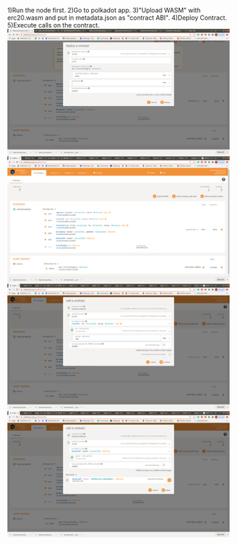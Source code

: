 1)Run the node first.
2)Go to polkadot app.
3)"Upload WASM" with erc20.wasm and put in metadata.json as "contract ABI".
4)Deploy Contract.
5)Execute calls on the contract.
![Image of deploy](https://github.com/kafcioo/polkadot-hackathon/blob/master/deploy-ERC20/Screenshot%20from%202020-10-24%2021-25-09.png)
![Image of interface](https://github.com/kafcioo/polkadot-hackathon/blob/master/deploy-ERC20/Screenshot%20from%202020-10-24%2020-46-10.png)
![Image of transfer](https://github.com/kafcioo/polkadot-hackathon/blob/master/deploy-ERC20/Screenshot%20from%202020-10-24%2020-49-53.png)
![Image of balance](https://github.com/kafcioo/polkadot-hackathon/blob/master/deploy-ERC20/Screenshot%20from%202020-10-24%2020-50-27.png)
